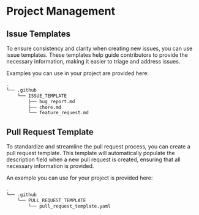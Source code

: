 # Project Management

## Issue Templates

To ensure consistency and clarity when creating new issues, you can use issue templates. These templates help guide contributors to provide the necessary information, making it easier to triage and address issues.

Examples you can use in your project are provided here:

```bash
.  
└── .github  
    └── ISSUE_TEMPLATE
        ├── bug_report.md
        ├── chore.md
        └── feature_request.md
```

## Pull Request Template

To standardize and streamline the pull request process, you can create a pull request template. This template will automatically populate the description field when a new pull request is created, ensuring that all necessary information is provided.

An example you can use for your project is provided here:

```bash
.  
└── .github  
    └── PULL_REQUEST_TEMPLATE
        └── pull_request_template.yaml
```
